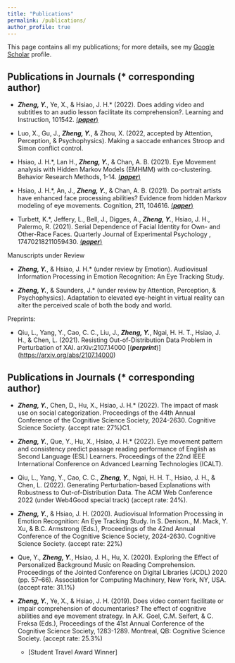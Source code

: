 ```yaml
---
title: "Publications"
permalink: /publications/
author_profile: true
---
```


This page contains all my publications; for more details, see my [Google Scholar](https://scholar.google.com/citations?hl=zh-CN&user=Cpnk91sAAAAJ) profile. 


## Publications in Journals (* corresponding author)

*	***Zheng, Y.***, Ye, X., & Hsiao, J. H.* (2022). Does adding video and subtitles to an audio lesson facilitate its comprehension?. Learning and Instruction, 101542. [(***paper***)](https://doi.org/10.1016/j.learninstruc.2021.101542) 

*	Luo, X., Gu, J.,  ***Zheng, Y.***, & Zhou, X. (2022, accepted by Attention, Perception, & Psychophysics). Making a saccade enhances Stroop and Simon conflict control. 

*	Hsiao, J. H.*, Lan H., ***Zheng, Y.***, & Chan, A. B. (2021). Eye Movement analysis with Hidden Markov Models (EMHMM) with co-clustering. Behavior Research Methods, 1-14.  [(***paper***)](https://doi.org/10.3758/s13428-021-01541-5)

*	Hsiao, J. H.*, An, J.,  ***Zheng, Y.***, & Chan, A. B. (2021). Do portrait artists have enhanced face processing abilities? Evidence from hidden Markov modeling of eye movements. Cognition, 211, 104616. [(***paper***)](https://doi.org/10.1016/j.cognition.2021.104616) 

*	Turbett, K.*, Jeffery, L., Bell, J., Digges, A., ***Zheng, Y.***, Hsiao, J. H., Palermo, R. (2021). Serial Dependence of Facial Identity for Own- and Other-Race Faces. Quarterly Journal of Experimental Psychology , 17470218211059430. [(***paper***)](https://doi.org/10.1177/17470218211059430) 


Manuscripts under Review
*	***Zheng, Y.***, & Hsiao, J. H.* (under review by Emotion). Audiovisual Information Processing in Emotion Recognition: An Eye Tracking Study. 

*	***Zheng, Y.***, & Saunders, J.* (under review by Attention, Perception, & Psychophysics). Adaptation to elevated eye-height in virtual reality can alter the perceived scale of both the body and world.

Preprints:
*	Qiu, L., Yang, Y., Cao, C. C., Liu, J., ***Zheng, Y.***, Ngai, H. H. T., Hsiao, J. H., & Chen, L. (2021). Resisting Out-of-Distribution Data Problem in Perturbation of XAI. arXiv:2107.14000 [(***perprint***)] (https://arxiv.org/abs/2107.14000)


## Publications in Journals (* corresponding author)
* ***Zheng, Y.***, Chen, D., Hu, X., Hsiao, J. H.* (2022). The impact of mask use on social categorization. Proceedings of the 44th Annual Conference of the Cognitive Science Society, 2024-2630. Cognitive Science Society. (accept rate: 27%)C1.	

* ***Zheng, Y.***, Que, Y., Hu, X., Hsiao, J. H.* (2022). Eye movement pattern and consistency predict passage reading performance of English as Second Language (ESL) Learners. Proceedings of the 22nd IEEE International Conference on Advanced Learning Technologies (ICALT).

* Qiu, L., Yang, Y., Cao, C. C., ***Zheng, Y.***, Ngai, H. H. T., Hsiao, J. H., & Chen, L. (2022). Generating Perturbation-based Explanations with Robustness to Out-of-Distribution Data. The ACM Web Conference 2022 (under Web4Good special track) (accept rate: 24%).

* ***Zheng, Y.***, & Hsiao, J. H. (2020). Audiovisual Information Processing in Emotion Recognition: An Eye Tracking Study. In S. Denison., M. Mack, Y. Xu, & B.C. Armstrong (Eds.), Proceedings of the 42nd Annual Conference of the Cognitive Science Society, 2024-2630. Cognitive Science Society. (accept rate: 22%)

* Que, Y., ***Zheng, Y.***, Hsiao, J. H., Hu, X. (2020). Exploring the Effect of Personalized Background Music on Reading Comprehension. Proceedings of the Jointed Conference on Digital Libraries (JCDL) 2020 (pp. 57–66). Association for Computing Machinery, New York, NY, USA. (accept rate: 31.1%)

* ***Zheng, Y.***, Ye, X., & Hsiao, J. H. (2019). Does video content facilitate or impair comprehension of documentaries? The effect of cognitive abilities and eye movement strategy. In A.K. Goel, C.M. Seifert, & C. Freksa (Eds.), Proceedings of the 41st Annual Conference of the Cognitive Science Society, 1283-1289. Montreal, QB: Cognitive Science Society. (accept rate: 25.3%) 
  * [Student Travel Award Winner]

